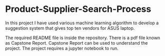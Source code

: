 # Product-Supplier-Search-Process
In this project I have used various machine learning algorithm to develop a suggestion system that gives top ten vendors for ASUS laptop.

The required README file is inside the repository. There is a pdf file known as Capstone Report. Capstone Report can be used to understand the project. The project requires a jupyter notebook to run.
